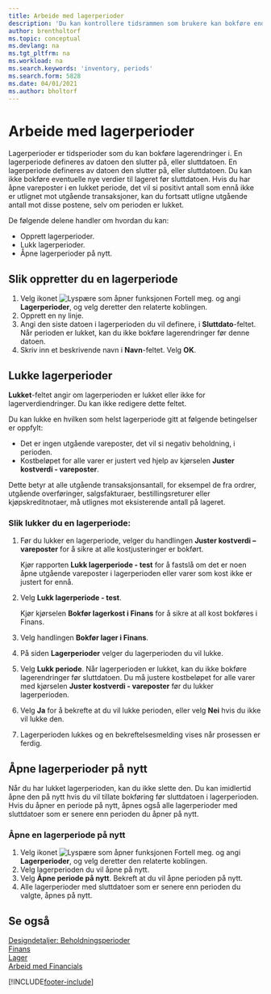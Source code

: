```yaml
---
title: Arbeide med lagerperioder
description: 'Du kan kontrollere tidsrammen som brukere kan bokføre endringer i lageret, ved å definere lagerperioder.'
author: brentholtorf
ms.topic: conceptual
ms.devlang: na
ms.tgt_pltfrm: na
ms.workload: na
ms.search.keywords: 'inventory, periods'
ms.search.form: 5828
ms.date: 04/01/2021
ms.author: bholtorf
---
```

# Arbeide med lagerperioder

Lagerperioder er tidsperioder som du kan bokføre lagerendringer i. En lagerperiode defineres av datoen den slutter på, eller sluttdatoen. En lagerperiode defineres av datoen den slutter på, eller sluttdatoen. Du kan ikke bokføre eventuelle nye verdier til lageret før sluttdatoen. Hvis du har åpne vareposter i en lukket periode, det vil si positivt antall som ennå ikke er utlignet mot utgående transaksjoner, kan du fortsatt utligne utgående antall mot disse postene, selv om perioden er lukket.  

De følgende delene handler om hvordan du kan:

* Opprett lagerperioder.  
* Lukk lagerperioder.  
* Åpne lagerperioder på nytt.  

## Slik oppretter du en lagerperiode

1. Velg ikonet ![Lyspære som åpner funksjonen Fortell meg.](media/ui-search/search_small.png "Fortell hva du vil gjøre") og angi **Lagerperioder**, og velg deretter den relaterte koblingen.  
2. Opprett en ny linje.  
3. Angi den siste datoen i lagerperioden du vil definere, i **Sluttdato**-feltet. Når perioden er lukket, kan du ikke bokføre lagerendringer før denne datoen.  
4. Skriv inn et beskrivende navn i **Navn**-feltet. Velg **OK**.  

## Lukke lagerperioder

**Lukket**-feltet angir om lagerperioden er lukket eller ikke for lagerverdiendringer. Du kan ikke redigere dette feltet.  

Du kan lukke en hvilken som helst lagerperiode gitt at følgende betingelser er oppfylt:  

* Det er ingen utgående vareposter, det vil si negativ beholdning, i perioden.  
* Kostbeløpet for alle varer er justert ved hjelp av kjørselen **Juster kostverdi - vareposter**.  

Dette betyr at alle utgående transaksjonsantall, for eksempel de fra ordrer, utgående overføringer, salgsfakturaer, bestillingsreturer eller kjøpskreditnotaer, må utlignes mot eksisterende antall på lageret.  

### Slik lukker du en lagerperiode:  

1. Før du lukker en lagerperiode, velger du handlingen **Juster kostverdi – vareposter** for å sikre at alle kostjusteringer er bokført.

    Kjør rapporten **Lukk lagerperiode - test** for å fastslå om det er noen åpne utgående vareposter i lagerperioden eller varer som kost ikke er justert for ennå.  
2. Velg **Lukk lagerperiode - test**.  

    Kjør kjørselen **Bokfør lagerkost i Finans** for å sikre at all kost bokføres i Finans.  
3. Velg handlingen **Bokfør lager i Finans**.  
4. På siden **Lagerperioder** velger du lagerperioden du vil lukke.  
5. Velg **Lukk periode**. Når lagerperioden er lukket, kan du ikke bokføre lagerendringer før sluttdatoen. Du må justere kostbeløpet for alle varer med kjørselen **Juster kostverdi - vareposter** før du lukker lagerperioden.  
6. Velg **Ja** for å bekrefte at du vil lukke perioden, eller velg **Nei** hvis du ikke vil lukke den.  
7. Lagerperioden lukkes og en bekreftelsesmelding vises når prosessen er ferdig.  

## Åpne lagerperioder på nytt  
Når du har lukket lagerperioden, kan du ikke slette den. Du kan imidlertid åpne den på nytt hvis du vil tillate bokføring før sluttdatoen i lagerperioden. Hvis du åpner en periode på nytt, åpnes også alle lagerperioder med sluttdatoer som er senere enn perioden du åpner på nytt.  

### Åpne en lagerperiode på nytt  
1. Velg ikonet ![Lyspære som åpner funksjonen Fortell meg.](media/ui-search/search_small.png "Fortell hva du vil gjøre") og angi **Lagerperioder**, og velg deretter den relaterte koblingen.  
2. Velg lagerperioden du vil åpne på nytt.  
3. Velg **Åpne periode på nytt**. Bekreft at du vil åpne perioden på nytt.  
4. Alle lagerperioder med sluttdatoer som er senere enn perioden du valgte, åpnes på nytt.  

## Se også  
[Designdetaljer: Beholdningsperioder](design-details-inventory-periods.md)  
[Finans](finance.md)  
[Lager](inventory-manage-inventory.md)  
[Arbeid med Financials](ui-work-product.md)


[!INCLUDE[footer-include](includes/footer-banner.md)]